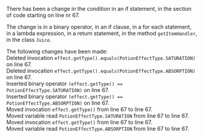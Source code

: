 There has been a change in the condition in an if statement, in the section of code starting on line nr 67.
  
The change is in a binary operator, in an if clause, in a for each statement, in a lambda expression, in a return statement, in the method ```getItemHandler```, in the class ```Juice```.
  
The following changes have been made:  
Deleted invocation ```effect.getType().equals(PotionEffectType.SATURATION)``` on line 67.  
Deleted invocation ```effect.getType().equals(PotionEffectType.ABSORPTION)``` on line 67.  
Inserted binary operator ```(effect.getType() == PotionEffectType.SATURATION)``` on line 67.  
Inserted binary operator ```(effect.getType() == PotionEffectType.ABSORPTION)``` on line 67.  
Moved invocation ```effect.getType()``` from line 67 to line 67.  
Moved variable read ```PotionEffectType.SATURATION``` from line 67 to line 67.  
Moved invocation ```effect.getType()``` from line 67 to line 67.  
Moved variable read ```PotionEffectType.ABSORPTION``` from line 67 to line 67.  
